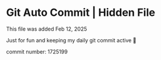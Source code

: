 # Git Auto Commit | Hidden File

This file was added Feb 12, 2025

Just for fun and keeping my daily git commit active 🤪

commit number: 1725199
